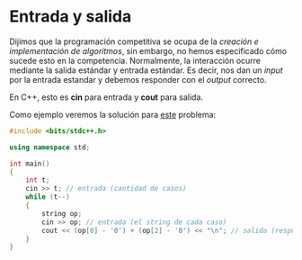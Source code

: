 # Entrada y salida

Dijimos que la programación competitiva se ocupa de la *creación e implementación de algoritmos*, sin embargo, no hemos especificado cómo sucede esto en la competencia. Normalmente, la interacción ocurre mediante la salida estándar y entrada estándar. Es decir, nos dan un *input* por la entrada estandar y debemos responder con el *output* correcto.

En C++, esto es **cin** para entrada y **cout** para salida.

Como ejemplo veremos la solución para [este](https://codeforces.com/problemset/problem/1772/A) problema:

```cpp
#include <bits/stdc++.h>

using namespace std;

int main()
{
    int t;
    cin >> t; // entrada (cantidad de casos)
    while (t--)
    {
        string op;
        cin >> op; // entrada (el string de cada caso)
        cout << (op[0] - '0') + (op[2] - '0') << "\n"; // salida (respuesta del caso)
    }
}
```
